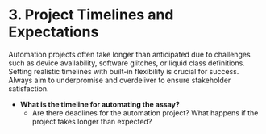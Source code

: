 # 3. Project Timelines and Expectations

Automation projects often take longer than anticipated due to challenges such as device availability, software glitches, or liquid class definitions. Setting realistic timelines with built-in flexibility is crucial for success. Always aim to underpromise and overdeliver to ensure stakeholder satisfaction.

* **What is the timeline for automating the assay?**
  * Are there deadlines for the automation project? What happens if the project takes longer than expected?
